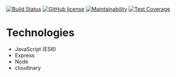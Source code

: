 
[![Build Status](https://travis-ci.org/cleave3/Auto-server.svg?branch=master)](https://travis-ci.org/cleave3/Auto-server)  [![GitHub license](https://img.shields.io/github/license/cleave3/Auto-server.svg)](https://github.com/cleave3/Auto-server/blob/master/LICENSE)  [![Maintainability](https://api.codeclimate.com/v1/badges/86df925713993246d6e8/maintainability)](https://codeclimate.com/github/cleave3/Auto-server/maintainability)  [![Test Coverage](https://api.codeclimate.com/v1/badges/86df925713993246d6e8/test_coverage)](https://codeclimate.com/github/cleave3/Auto-server/test_coverage)

# Technologies
* JavaScript (ES6)
* Express
* Node
* cloudinary    